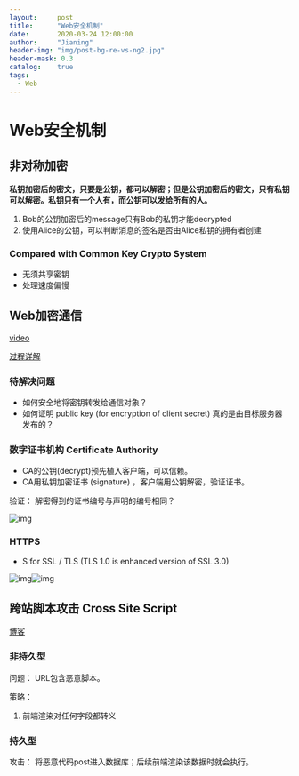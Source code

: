 ```yaml
---
layout:     post
title:      "Web安全机制"
date:       2020-03-24 12:00:00
author:     "Jianing"
header-img: "img/post-bg-re-vs-ng2.jpg"
header-mask: 0.3
catalog:    true
tags:
  - Web
---
```


# Web安全机制

## 非对称加密

**私钥加密后的密文，只要是公钥，都可以解密；但是公钥加密后的密文，只有私钥可以解密。私钥只有一个人有，而公钥可以发给所有的人。**

1. Bob的公钥加密后的message只有Bob的私钥才能decrypted
2. 使用Alice的公钥，可以判断消息的签名是否由Alice私钥的拥有者创建

### Compared with Common Key Crypto System

- 无须共享密钥
- 处理速度偏慢

## Web加密通信

[video]( https://www.youtube.com/watch?v=T4Df5_cojAs )

[过程详解]( https://juejin.im/post/5a2fd1216fb9a045204c315e )

### 待解决问题

- 如何安全地将密钥转发给通信对象？
- 如何证明 public key (for encryption of client secret) 真的是由目标服务器发布的？

### 数字证书机构 Certificate Authority

- CA的公钥(decrypt)预先植入客户端，可以信赖。
- CA用私钥加密证书 (signature) ，客户端用公钥解密，验证证书。

验证： 解密得到的证书编号与声明的编号相同？

 ![img](https://user-gold-cdn.xitu.io/2017/12/12/1604ac8e586c54bd?imageView2/0/w/1280/h/960/format/webp/ignore-error/1) 

### HTTPS

- S for SSL / TLS (TLS 1.0 is enhanced version of SSL 3.0)

 ![img](https://user-gold-cdn.xitu.io/2017/12/12/1604ac8e3ff148f8?imageView2/0/w/1280/h/960/format/webp/ignore-error/1)![img](https://user-gold-cdn.xitu.io/2017/12/12/1604ac8e3ff148f8?imageView2/0/w/1280/h/960/format/webp/ignore-error/1) 

## 跨站脚本攻击 Cross Site Script

[博客]( https://zoumiaojiang.com/article/common-web-security/ )

### 非持久型

问题： URL包含恶意脚本。

策略：

1. 前端渲染对任何字段都转义

### 持久型

攻击： 将恶意代码post进入数据库；后续前端渲染该数据时就会执行。